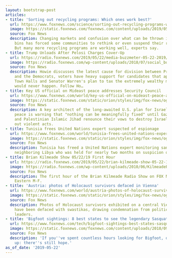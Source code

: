 ```yaml
---
layout: bootstrap-post
articles:
- title: 'Sorting out recycling programs: Which ones work best?'
  url: https://www.foxnews.com/science/sorting-out-recycling-programs-which-ones-work-best
  image: https://static.foxnews.com/foxnews.com/content/uploads/2019/05/plastic-recycling.jpg
  source: Fox News
  description: Changing markets and confusion over what can be thrown in recycling
    bins has forced some communities to rethink or even suspend their recycling programs.
    But many more recycling programs are working well, experts say.
- title: Trump Unloads After Pelosi Charges Cover-Up
  url: https://radio.foxnews.com/2019/05/22/media-buzzmeter-05-22-2019/
  image: https://radio.foxnews.com/wp-content/uploads/2018/07/social_buzzmeter_featured.png
  source: Fox News
  description: Howie discusses the latest cause for division between President Trump
    and the Democrats, voters have heavy support for candidates that appear on FOX
    Town Halls and Senator Warren's plan to tax the extremely wealthy may add up but
    would never happen. Follow Ho…
- title: Key US official on Mideast peace addresses Security Council
  url: https://www.foxnews.com/world/key-us-official-on-mideast-peace-addresses-security-council
  image: https://static.foxnews.com/static/orion/styles/img/fox-news/og/og-fox-news.png
  source: Fox News
  description: A key architect of the long-awaited U.S. plan for Israeli-Palestinian
    peace is warning that "nothing can be meaningfully fixed" until Gaza's Hamas rulers
    and Palestinian Islamic Jihad renounce their vows to destroy Israel and stop carrying
    out violent acts.
- title: Tunisia frees United Nations expert suspected of espionage
  url: https://www.foxnews.com/world/tunisia-frees-united-nations-expert-suspected-of-espionage
  image: https://static.foxnews.com/static/orion/styles/img/fox-news/og/og-fox-news.png
  source: Fox News
  description: Tunisia has freed a United Nations expert monitoring sanctions against
    neighboring Libya who was held for nearly two months on suspicion of espionage.
- title: Brian Kilmeade Show 05/22/19 First Hour
  url: https://radio.foxnews.com/2019/05/22/brian-kilmeade-show-05-22-19-first-hour/
  image: https://radio.foxnews.com/wp-content/uploads/2010/06/KilmeadePREMIUM3000x3000.jpg
  source: Fox News
  description: The first hour of the Brian Kilmeade Radio Show on FOX News Talk  9am-Noon
    Eastern M-F.
- title: 'Austria: photos of Holocaust survivors defaced in Vienna'
  url: https://www.foxnews.com/world/austria-photos-of-holocaust-survivors-defaced-in-vienna
  image: https://static.foxnews.com/static/orion/styles/img/fox-news/og/og-fox-news.png
  source: Fox News
  description: Photos of Holocaust survivors exhibited on a central Vienna street
    have been defaced with swastikas, drawing condemnation from political and Jewish
    leaders.
- title: 'Bigfoot sightings: 8 best states to see the legendary Sasquatch'
  url: https://www.foxnews.com/tech/bigfoot-sightings-best-states-sasquatch
  image: https://static.foxnews.com/foxnews.com/content/uploads/2018/09/0_21_bigfoot_film_still.jpg
  source: Fox News
  description: 'If you''ve spent countless hours looking for Bigfoot, don''t give
    up: there''s still hope.'
as_of_date: '2019-05-22'
---
```


